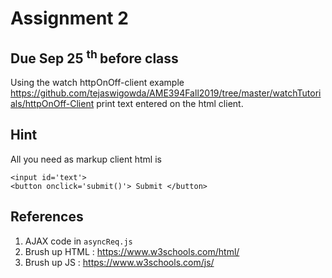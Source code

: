 # Assignment 2

## Due Sep 25 <sup> th </sup> before class

Using the watch httpOnOff-client example
<https://github.com/tejaswigowda/AME394Fall2019/tree/master/watchTutorials/httpOnOff-Client>
print text entered on the html client.

## Hint
All you need as markup client html is

```
<input id='text'>
<button onclick='submit()'> Submit </button>
```

## References

1. AJAX code in `asyncReq.js`
2. Brush up HTML : <https://www.w3schools.com/html/>
3. Brush up JS : <https://www.w3schools.com/js/>

